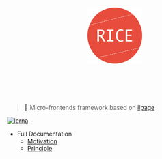 <h1 align="center">
  <br>
	<img width="128" src="media/logo.png" alt="Rice">
  <br>
  <br>
  <br>
</h1>

> 🍚 Micro-frontends framework based on [llpage](https://github.com/qddegtya/llpage)

[![lerna](https://img.shields.io/badge/maintained%20with-lerna-cc00ff.svg)](https://lernajs.io/)

* Full Documentation
  * [Motivation](./docs/motivation.md)
  * [Principle](./docs/principle.md)
